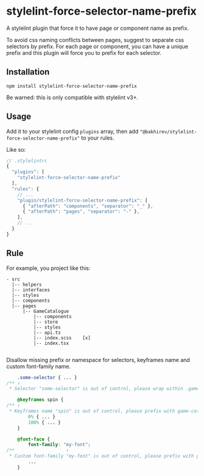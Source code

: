 # stylelint-force-selector-name-prefix

A stylelint plugin that force it to have page or component name as prefix.

To avoid css naming conflicts between pages, suggest to separate css selectors by prefix. For each page or component, you can have a unique prefix and this plugin will force you to prefix for each selector.

## Installation

```
npm install stylelint-force-selector-name-prefix
```

Be warned: this is only compatible with stylelint v3+.

## Usage

Add it to your stylelint config `plugins` array, then add `"@bakhirev/stylelint-force-selector-name-prefix"` to your rules.

Like so:

```js
// .stylelintrc
{
  "plugins": [
    "stylelint-force-selector-name-prefix"
  ],
  "rules": {
    // ...
    "plugin/stylelint-force-selector-name-prefix": [
      { "afterPath": "components", "separator": "_" },
      { "afterPath": "pages", "separator": "-" },
    ],
    // ...
  }
}
```

## Rule

For example, you project like this:

```
- src
  |-- helpers
  |-- interfaces
  |-- styles
  |-- components
  |-- pages
      |-- GameCatalogue
          |-- components
          |-- store
          |-- styles
          |-- api.ts
          |-- index.scss    [x]
          |-- index.tsx
  
```

Disallow missing prefix or namespace for selectors, keyframes name and custom font-family name.

```css
    .some-selector { ... }
/** ↑
 * Selector "some-selector" is out of control, please wrap within .game-catalogue         plugin/stylelint-force-selector-name-prefix */

    @keyframes spin {
/** ↑
 * Keyframes name "spin" is out of control, please prefix with game-catalogue       plugin/stylelint-force-selector-name-prefix */
        0% { ... }
        100% { ... }
    }

    @font-face {
        font-family: "my-font";
/**                   ↑
 * Custom font-family "my-font" is out of control, please prefix with game-catalogue         plugin/stylelint-force-selector-name-prefix */
        ...
    }
```
